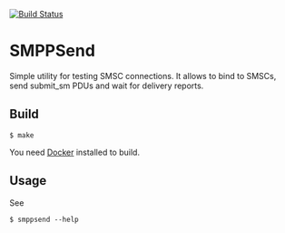 [![Build Status](https://travis-ci.org/savonarola/smppsend.svg?branch=master)](https://travis-ci.org/savonarola/smppsend)

SMPPSend
========

Simple utility for testing SMSC connections. It allows to bind to SMSCs, send submit_sm PDUs and wait for delivery reports.

Build
-----

    $ make

You need [Docker](https://www.docker.com/) installed to build.

Usage
-----

See

    $ smppsend --help

